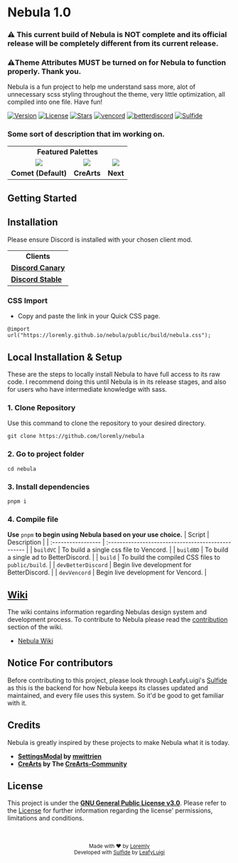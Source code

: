 # Nebula 1.0
### ⚠️ This current build of Nebula is NOT complete and its official release will be completely different from its current release.
### ⚠️Theme Attributes MUST be turned on for Nebula to function properly. Thank you.
Nebula is a fun project to help me understand sass more, alot of unnecessary scss styling throughout the theme, very little optimization, all compiled into one file. Have fun!




[![Version](https://img.shields.io/github/manifest-json/v/loremly/nebula?style=for-the-badge&labelColor=404c5a&color=0a4d41)](.github/docs/changelog.md)
[![License](https://img.shields.io/github/license/loremly/nebula?style=for-the-badge&labelColor=404c5a&color=0a4d41)](license)
[![Stars](https://img.shields.io/github/stars/loremly/nebula?style=for-the-badge&labelColor=404c5a&color=0a4d41)](https://github.com/loremly/nebula/stargazers)
[![vencord](https://img.shields.io/badge/vencord-mod?style=for-the-badge&color=404c5a)](https://vencord.dev)
[![betterdiscord](https://img.shields.io/badge/betterdiscord-mod?style=for-the-badge&color=404c5a)](https://vencord.dev)
[![Sulfide](https://img.shields.io/badge/sulfide-language?style=for-the-badge&color=404c5a)](https://github.com/LeafyLuigi/sulfide)

### Some sort of description that im working on.
<table >
  <tr >
    <td align=center colspan="3"><strong>Featured Palettes<strong></td>
  </tr>
    <tr>
    <td align=center><img src="https://github.com/user-attachments/assets/863e5f6f-6d35-4548-969b-7b1f7c24267c"></td>
    <td align=center><img src="https://github.com/user-attachments/assets/65af82b6-1c47-44a4-b76f-a888ee1e4786"></td>
    <td align=center><img src="https://github.com/user-attachments/assets/f61ae4ba-11e8-4c37-a7c6-0bc6ad5ac79b"></td>
  </tr>
  <tr>
    <td align=center><strong>Comet (Default)</strong></td>
    <td align=center><strong>CreArts</strong></td>
    <td align=center><strong>Next</strong></td>
  </tr>
</table>


## Getting Started



## Installation
Please ensure Discord is installed with your chosen client mod.
<table>
  <tr>
    <td align=center colspan="3"><strong>Clients<strong></td>
  </tr>
    <tr>
        <td>
            <strong>
                <a href="https://discord.com/api/downloads/distributions/app/installers/latest?platform=win&channel=canary&arch=x64">
                Discord Canary
                </a>
            </strong>
        </td>
    </tr>
    <tr>
        <td>
            <strong>
                <a href="https://discord.com/api/downloads/distributions/app/installers/latest?platform=win&channel=canary&arch=x64">
                Discord Stable
                </a>  
            </strong>
        </td>
    </tr>
  </tr>
</table>

### CSS Import
- Copy and paste the link in your Quick CSS page.
```
@import url("https://loremly.github.io/nebula/public/build/nebula.css");
```

## Local Installation & Setup
These are the steps to locally install Nebula to have full access to its raw code. I recommend doing this until Nebula is in its release stages, and also for users who have intermediate knowledge with sass. 
### 1. Clone Repository 
Use this command to clone the repository to your desired directory.
```
git clone https://github.com/loremly/nebula
```

### 2. Go to project folder
```
cd nebula
```

### 3. Install dependencies
```
pnpm i
```
### 4. Compile file

**Use** `pnpm` **to begin using Nebula based on your use choice.**
| Script             | Description                                        |
| :----------------- | :------------------------------------------------- |
| `buildVC`          | To build a single css file to Vencord.             |
| `buildBD`          | To build a single ad to BetterDiscord.             |
| `build`            | To build the compiled CSS files to `public/build`. |
| `devBetterDiscord` | Begin live development for BetterDiscord.          |
| `devVencord`       | Begin live development for Vencord.                |

## [Wiki](https://github.com/loremly/nebula/wiki)
The wiki contains information regarding Nebulas design system and development process. To contribute to Nebula please read the [contribution](https://github.com/loremly/nebula/wiki) section of the wiki.

- [Nebula Wiki](https://github.com/loremly/nebula/wiki)

## Notice For contributors
Before contributing to this project, please look through LeafyLuigi's [Sulfide](https://github.com/LeafyLuigi/sulfide) as this is the backend for how Nebula keeps its classes updated and maintained, and every file uses this system. So it'd be good to get familiar with it.

## Credits
Nebula is greatly inspired by these projects to make Nebula what it is today.

- **[SettingsModal](https://github.com/mwittrien/BetterDiscordAddons/tree/master/Themes/SettingsModal) by [mwittrien](https://github.com/mwittrien)**
- **[CreArts](https://github.com/CreArts-Community/CreArts-Discord) by The [CreArts-Community](https://github.com/CreArts-Community)**



## License

This project is under the **[GNU General Public License v3.0](https://spdx.org/licenses/GPL-3.0-or-later.html)**. Please refer to the [License](license) for further information regarding the license' permissions, limitations and conditions.

<br>
<br>

<div align="center">
<small>Made with ♥️ by <a href="https://github.com/loremly">Loremly</a></small>
<br>
<small>Developed with <a href="https://github.com/LeafyLuigi/sulfide">Sulfide</a> by <a href="https://github.com/leafyluigi">LeafyLuigi</a></small>
</div>
